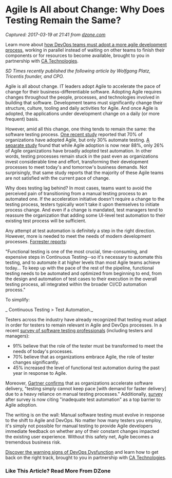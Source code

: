 # Agile Is All about Change: Why Does Testing Remain the Same?

_Captured: 2017-03-19 at 21:41 from [dzone.com](https://dzone.com/articles/agile-is-all-about-change-why-does-testing-remain?oid=twitter&utm_content=buffer9fcaf&utm_medium=social&utm_source=twitter.com&utm_campaign=buffer)_

Learn more about [how DevOps teams must adopt a more agile development process](https://dzone.com/go?i=148026&u=https%3A%2F%2Fwww.ca.com%2Fus%2Fcollateral%2Febook%2Fexploring-the-tools-that-make-agile-parallel-development-possible.register.html%3Fmrm%3D540542%26cid%3DNA-DSP-ABUS-ACM-000195-00001285-000000492%26aid%3D00702), working in parallel instead of waiting on other teams to finish their components or for resources to become available, brought to you in partnership with [CA Technologies](https://dzone.com/go?i=148026&u=https%3A%2F%2Fwww.ca.com%2Fus%2Fcollateral%2Febook%2Fexploring-the-tools-that-make-agile-parallel-development-possible.register.html%3Fmrm%3D540542%26cid%3DNA-DSP-ABUS-ACM-000195-00001285-000000492%26aid%3D00702).

_SD Times recently published the following article by Wolfgang Platz, Tricentis founder, and CPO._

Agile is all about change. IT leaders adopt Agile to accelerate the pace of change for their business-differentiable software. Adopting Agile requires changes throughout the people, processes, and technologies involved in building that software. Development teams must significantly change their structure, culture, tooling and daily activities for Agile. And once Agile is adopted, the applications under development change on a daily (or more frequent) basis.

However, amid all this change, one thing tends to remain the same: the software testing process. [One recent study](http://sdtimes.com/report-testing-lags-agile-development-shops/) reported that 70% of organizations have adopted Agile, but only 30% automate testing. [A separate study](http://cdn.agilitycms.com/sauce-labs/white-papers/sauce-labs-state-of-testing-2016.pdf) found that while Agile adoption is now near 88%, only 26% of Agile organizations have broadly adopted test automation. In other words, testing processes remain stuck in the past even as organizations invest considerable time and effort, transforming their development processes to meet today's and tomorrow's business demands. Not surprisingly, that same study reports that the majority of these Agile teams are not satisfied with the current pace of change.

Why does testing lag behind? In most cases, teams want to avoid the perceived pain of transitioning from a manual testing process to an automated one. If the acceleration initiative doesn't require a change to the testing process, testers typically won't take it upon themselves to initiate process change. And even if a change is mandated, test managers tend to reassure the organization that adding some UI-level test automation to their existing test process will be sufficient.

Any attempt at test automation is definitely a step in the right direction. However, more is needed to meet the needs of modern development processes. [Forrester reports](https://www.tricentis.com/resource-assets/tricentis-a-leader-in-forrester-wave-2016/):

"Functional testing is one of the most crucial, time-consuming, and expensive steps in Continuous Testing--so it's necessary to automate this testing, and to automate it at higher levels than most Agile teams achieve today… To keep up with the pace of the rest of the pipeline, functional testing needs to be automated and optimized from beginning to end, from the design and automation of test cases to their execution in the overall testing process, all integrated within the broader CI/CD automation process."

To simplify:

_ Continuous Testing > Test Automation._

Testers across the industry have already recognized that testing must adapt in order for testers to remain relevant in Agile and DevOps processes. In a recent [survey of software testing professionals](https://www.stickyminds.com/state-software-testing-profession-results-2015-2016) (including testers and managers):

  * 91% believe that the role of the tester must be transformed to meet the needs of today's processes.
  * 70% believe that as organizations embrace Agile, the role of tester changes significantly.
  * 45% increased the level of functional test automation during the past year in response to Agile.

Moreover, [Gartner confirms](https://www.tricentis.com/resource-assets/tricentis-a-leader-in-gartner-magic-quadrant-2016/) that as organizations accelerate software delivery, "testing simply cannot keep pace [with demand for faster delivery] due to a heavy reliance on manual testing processes." Additionally, [survey](https://www.capgemini.com/thought-leadership/world-quality-report-2016-17) after survey is now citing "inadequate test automation" as a top barrier to Agile adoption.

The writing is on the wall: Manual software testing must evolve in response to the shift to Agile and DevOps. No matter how many testers you employ, it's simply not possible for manual testing to provide Agile developers immediate feedback on whether any of their constant changes impacted the existing user experience. Without this safety net, Agile becomes a tremendous business risk.

[Discover the warning signs of DevOps Dysfunction](https://dzone.com/go?i=148027&u=http%3A%2F%2Ftransform.ca.com%2Fpragmatic-guide-to-devops.html%3Fmrm%3D540542%26cid%3DNA-DSP-ABUS-ACM-000195-00001286-000000493%26aid%3D00702) and learn how to get back on the right track, brought to you in partnership with [CA Technologies](https://dzone.com/go?i=148027&u=http%3A%2F%2Ftransform.ca.com%2Fpragmatic-guide-to-devops.html%3Fmrm%3D540542%26cid%3DNA-DSP-ABUS-ACM-000195-00001286-000000493%26aid%3D00702).

### Like This Article? Read More From DZone
